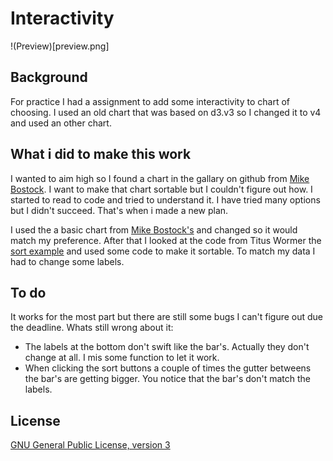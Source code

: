 # Interactivity

!(Preview)[preview.png]

## Background
For practice I had a assignment to add some interactivity to chart of choosing. I used an old chart that was based on d3.v3 so I changed it to v4 and used an other chart. 

## What i did to make this work
I wanted to aim high so I found a chart in the gallary on github from [Mike Bostock](https://bl.ocks.org/mbostock/3887051). I want to make that chart sortable but I couldn't figure out how. I started to read to code and tried to understand it. I have tried many options but I didn't succeed. That's when i made a new plan.  

I used the a basic chart from [Mike Bostock's](https://bl.ocks.org/mbostock/3885304) and changed so it would match my preference. After that I looked at the code from Titus Wormer the [sort example](https://github.com/cmda-fe3/course-17-18/tree/master/site/class-4/sort) and used some code to make it sortable. To match my data I had to change some labels.

## To do
It works for the most part but there are still some bugs I can't figure out due the deadline. Whats still wrong about it:

* The labels at the bottom don't swift like the bar's. Actually they don't change at all. I mis some function to let it work.
* When clicking the sort buttons a couple of times the gutter betweens the bar's are getting bigger. You notice that the bar's don't match the labels.  


## License
[GNU General Public License, version 3](https://github.com/cmda-fe3/course-17-18/tree/master/site/class-4/sort) 